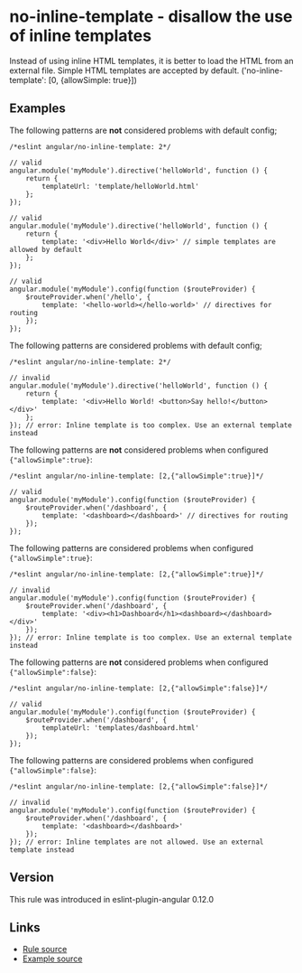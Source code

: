 <!-- WARNING: Generated documentation. Edit docs and examples in the rule and examples file ('rules/no-inline-template.js', 'examples/no-inline-template.js'). -->

# no-inline-template - disallow the use of inline templates

Instead of using inline HTML templates, it is better to load the HTML from an external file.
Simple HTML templates are accepted by default.
('no-inline-template': [0, {allowSimple: true}])

## Examples

The following patterns are **not** considered problems with default config;

    /*eslint angular/no-inline-template: 2*/

    // valid
    angular.module('myModule').directive('helloWorld', function () {
        return {
            templateUrl: 'template/helloWorld.html'
        };
    });

    // valid
    angular.module('myModule').directive('helloWorld', function () {
        return {
            template: '<div>Hello World</div>' // simple templates are allowed by default
        };
    });

    // valid
    angular.module('myModule').config(function ($routeProvider) {
        $routeProvider.when('/hello', {
            template: '<hello-world></hello-world>' // directives for routing
        });
    });

The following patterns are considered problems with default config;

    /*eslint angular/no-inline-template: 2*/

    // invalid
    angular.module('myModule').directive('helloWorld', function () {
        return {
            template: '<div>Hello World! <button>Say hello!</button></div>'
        };
    }); // error: Inline template is too complex. Use an external template instead

The following patterns are **not** considered problems when configured `{"allowSimple":true}`:

    /*eslint angular/no-inline-template: [2,{"allowSimple":true}]*/

    // valid
    angular.module('myModule').config(function ($routeProvider) {
        $routeProvider.when('/dashboard', {
            template: '<dashboard></dashboard>' // directives for routing
        });
    });

The following patterns are considered problems when configured `{"allowSimple":true}`:

    /*eslint angular/no-inline-template: [2,{"allowSimple":true}]*/

    // invalid
    angular.module('myModule').config(function ($routeProvider) {
        $routeProvider.when('/dashboard', {
            template: '<div><h1>Dashboard</h1><dashboard></dashboard></div>'
        });
    }); // error: Inline template is too complex. Use an external template instead

The following patterns are **not** considered problems when configured `{"allowSimple":false}`:

    /*eslint angular/no-inline-template: [2,{"allowSimple":false}]*/

    // valid
    angular.module('myModule').config(function ($routeProvider) {
        $routeProvider.when('/dashboard', {
            templateUrl: 'templates/dashboard.html'
        });
    });

The following patterns are considered problems when configured `{"allowSimple":false}`:

    /*eslint angular/no-inline-template: [2,{"allowSimple":false}]*/

    // invalid
    angular.module('myModule').config(function ($routeProvider) {
        $routeProvider.when('/dashboard', {
            template: '<dashboard></dashboard>'
        });
    }); // error: Inline templates are not allowed. Use an external template instead

## Version

This rule was introduced in eslint-plugin-angular 0.12.0

## Links

* [Rule source](../rules/no-inline-template.js)
* [Example source](../examples/no-inline-template.js)
